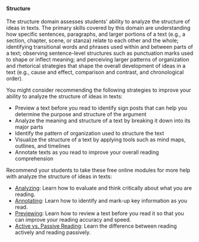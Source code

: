 #### Structure

The structure domain assesses students' ability to analyze the structure of ideas in texts. The primary skills covered by this domain are understanding how specific sentences, paragraphs, and larger portions of a text (e.g., a section, chapter, scene, or stanza) relate to each other and the whole; identifying transitional words and phrases used within and between parts of a text; observing sentence-level structures such as punctuation marks used to shape or inflect meaning; and perceiving larger patterns of organization and rhetorical strategies that shape the overall development of ideas in a text (e.g., cause and effect, comparison and contrast, and chronological order).

You might consider recommending the following strategies to improve your ability to analyze the structure of ideas in texts:

* Preview a text before you read to identify sign posts that can help you determine the purpose and structure of the argument
* Analyze the meaning and structure of a text by breaking it down into its major parts
* Identify the pattern of organization used to structure the text
* Visualize the structure of a text by applying tools such as mind maps, outlines, and timelines 
* Annotate texts as you read to improve your overall reading comprehension

Recommend your students to take these free online modules for more help with analyze the structure of ideas in texts:

* [Analyzing](http://owl.excelsior.edu/orc/what-to-do-after-reading/analyzing/): Learn how to evaluate and think critically about what you are reading.
* [Annotating](http://owl.excelsior.edu/orc/what-to-do-while-reading/annotating/): Learn how to identify and mark-up key information as you read.
* [Previewing](http://owl.excelsior.edu/orc/what-to-do-before-reading/previewing/): Learn how to review a text before you read it so that you can improve your reading accuracy and speed. 
* [Active vs. Passive Reading](http://owl.excelsior.edu/orc/introduction/active-reading/): Learn the difference between reading actively and reading passively. 
